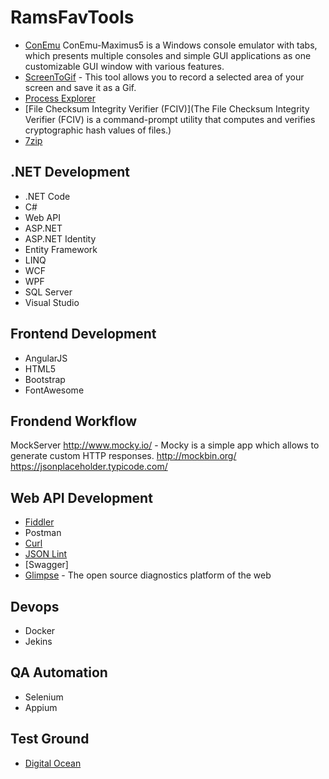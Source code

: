 
# RamsFavTools


* [ConEmu](https://conemu.github.io/) ConEmu-Maximus5 is a Windows console emulator with tabs, which presents multiple consoles and simple GUI applications as one customizable GUI window with various features.
* [ScreenToGif](https://screentogif.codeplex.com/) - This tool allows you to record a selected area of your screen and save it as a Gif.
* [Process Explorer](https://technet.microsoft.com/en-us/sysinternals/processexplorer.aspx)
* [File Checksum Integrity Verifier (FCIV)](The File Checksum Integrity Verifier (FCIV) is a command-prompt utility that computes and verifies cryptographic hash values of files.)
* [7zip](http://www.7-zip.org/)


## .NET Development
* .NET Code
* C#
* Web API
* ASP.NET
* ASP.NET Identity
* Entity Framework
* LINQ
* WCF
* WPF
* SQL Server
* Visual Studio

## Frontend Development
* AngularJS
* HTML5 
* Bootstrap
* FontAwesome

## Frondend Workflow
MockServer
http://www.mocky.io/ - Mocky is a simple app which allows to generate custom HTTP responses. 
http://mockbin.org/
https://jsonplaceholder.typicode.com/



## Web API Development
* [Fiddler](http://www.telerik.com/fiddler) 
* Postman
* [Curl](https://curl.haxx.se/download.html)
* [JSON Lint](http://zaa.ch/jsonlint/)
* [Swagger]
* [Glimpse](http://getglimpse.com/) - The open source diagnostics platform of the web


## Devops
* Docker
* Jekins

## QA Automation
* Selenium
* Appium

## Test Ground
* [Digital Ocean](www.digitalocean.com)
